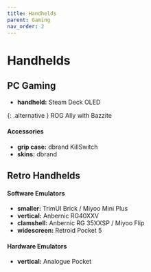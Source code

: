 ```yaml
---
title: Handhelds
parent: Gaming
nav_order: 2
---
```

# Handhelds

## PC Gaming

- **handheld:** Steam Deck OLED

{: .alternative }
ROG Ally with Bazzite

#### Accessories

- **grip case:** dbrand KillSwitch
- **skins:** dbrand

## Retro Handhelds

#### Software Emulators

- **smaller:** TrimUI Brick / Miyoo Mini Plus
- **vertical:** Anbernic RG40XXV
- **clamshell:** Anbernic RG 35XXSP / Miyoo Flip
- **widescreen:** Retroid Pocket 5

#### Hardware Emulators

- **vertical:** Analogue Pocket
